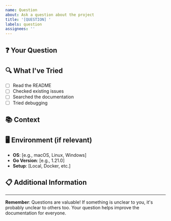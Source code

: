 ```yaml
---
name: Question
about: Ask a question about the project
title: '[QUESTION] '
labels: question
assignees: ''
---
```


## ❓ Your Question
<!-- What would you like to know? -->

## 🔍 What I've Tried
<!-- What have you already tried or researched? -->
- [ ] Read the README
- [ ] Checked existing issues
- [ ] Searched the documentation
- [ ] Tried debugging

## 📚 Context
<!-- Provide context to help us understand your question better -->

## 🖥️ Environment (if relevant)
- **OS**: [e.g., macOS, Linux, Windows]
- **Go Version**: [e.g., 1.21.0]
- **Setup**: [Local, Docker, etc.]

## 📋 Additional Information
<!-- Any other details that might help us answer your question -->

---
**Remember**: Questions are valuable! If something is unclear to you, it's probably unclear to others too. Your question helps improve the documentation for everyone.
